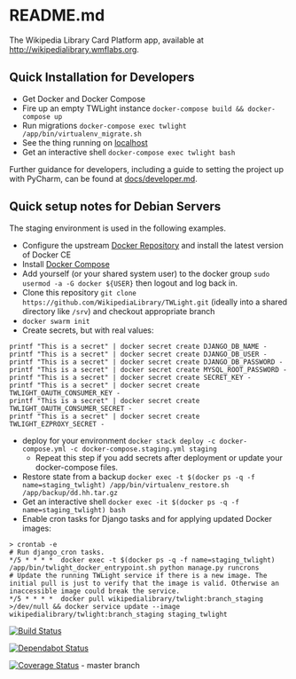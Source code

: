 # README.md

The Wikipedia Library Card Platform app, available at http://wikipedialibrary.wmflabs.org.

## Quick Installation for Developers

- Get Docker and Docker Compose
- Fire up an empty TWLight instance `docker-compose build && docker-compose up`
- Run migrations `docker-compose exec twlight /app/bin/virtualenv_migrate.sh`
- See the thing running on [localhost](http://localhost/)
- Get an interactive shell `docker-compose exec twlight bash`

Further guidance for developers, including a guide to setting the project up with PyCharm, can be found at [docs/developer.md](docs/developer.md).

## Quick setup notes for Debian Servers
The staging environment is used in the following examples.

- Configure the upstream [Docker Repository](https://docs.docker.com/install/linux/docker-ce/debian/#install-using-the-repository) and install the latest version of Docker CE
- Install [Docker Compose](https://docs.docker.com/compose/install)
- Add yourself (or your shared system user) to the docker group `sudo usermod -a -G docker ${USER}` then logout and log back in.
- Clone this repository `git clone https://github.com/WikipediaLibrary/TWLight.git` (ideally into a shared directory like `/srv`) and checkout appropriate branch
- `docker swarm init`
- Create secrets, but with real values:
```
printf "This is a secret" | docker secret create DJANGO_DB_NAME -
printf "This is a secret" | docker secret create DJANGO_DB_USER -
printf "This is a secret" | docker secret create DJANGO_DB_PASSWORD -
printf "This is a secret" | docker secret create MYSQL_ROOT_PASSWORD -
printf "This is a secret" | docker secret create SECRET_KEY -
printf "This is a secret" | docker secret create TWLIGHT_OAUTH_CONSUMER_KEY -
printf "This is a secret" | docker secret create TWLIGHT_OAUTH_CONSUMER_SECRET -
printf "This is a secret" | docker secret create TWLIGHT_EZPROXY_SECRET -
```
- deploy for your environment `docker stack deploy -c docker-compose.yml -c docker-compose.staging.yml staging`
  - Repeat this step if you add secrets after deployment or update your docker-compose files.
- Restore state from a backup `docker exec -t $(docker ps -q -f name=staging_twlight) /app/bin/virtualenv_restore.sh /app/backup/dd.hh.tar.gz`
- Get an interactive shell `docker exec -it $(docker ps -q -f name=staging_twlight) bash`
- Enable cron tasks for Django tasks and for applying updated Docker images:
```
> crontab -e
# Run django_cron tasks.
*/5 * * * *  docker exec -t $(docker ps -q -f name=staging_twlight) /app/bin/twlight_docker_entrypoint.sh python manage.py runcrons
# Update the running TWLight service if there is a new image. The initial pull is just to verify that the image is valid. Otherwise an inaccessible image could break the service.
*/5 * * * *  docker pull wikipedialibrary/twlight:branch_staging >/dev/null && docker service update --image wikipedialibrary/twlight:branch_staging staging_twlight
```


[![Build Status](https://travis-ci.org/WikipediaLibrary/TWLight.svg?branch=master)](https://travis-ci.org/WikipediaLibrary/TWLight)

[![Dependabot Status](https://api.dependabot.com/badges/status?host=github&repo=WikipediaLibrary/TWLight)](https://dependabot.com)

[![Coverage Status](https://coveralls.io/repos/github/WikipediaLibrary/TWLight/badge.svg?branch=master)](https://coveralls.io/github/WikipediaLibrary/TWLight?branch=master) - master branch
